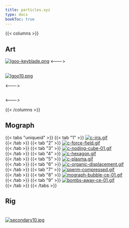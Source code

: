 ```yaml
---
title: particles.xyz
type: docs
bookToc: true
---
```

{{< columns >}}
## Art

[![lgoo-keyblade.png](https://i.postimg.cc/fbFh8njt/lgoo-keyblade.png)](/keyblade/)
<--->
## 
[![lgoo10.png](https://i.postimg.cc/3RFQY4Qp/lgoo10.png)](https://postimg.cc/N9Fzx0Mf)


<--->
## 

<--->


{{< /columns >}}
## Mograph
{{< tabs "uniqueid" >}}
{{< tab "1" >}}
[![c-iris.gif](https://i.postimg.cc/VN9q6PJh/c-iris.gif)](/iris/)  
{{< /tab >}}
{{< tab "2" >}}
[![c-force-field.gif](https://i.postimg.cc/rstX5Q27/c-force-field.gif)](/force_field/)  
{{< /tab >}}
{{< tab "3" >}}
[![c-noding-cube-01.gif](https://i.postimg.cc/PxSk20CR/c-noding-cube-01.gif)](/cube_dynamic/)  
{{< /tab >}}
{{< tab "4" >}}
[![c-hexagon.gif](https://i.postimg.cc/GtfSNrx9/c-hexagon.gif)](/hexagon/)  
{{< /tab >}}
{{< tab "5" >}}
[![c-plasma.gif](https://i.postimg.cc/RFSy5GJH/c-plasma.gif)](/plasma/)  
{{< /tab >}}
{{< tab "6" >}}
[![c-organic-displacement.gif](https://i.postimg.cc/kMvLq134/c-organic-displacement.gif)](/organic_displacement/)  
{{< /tab >}}
{{< tab "7" >}}
[![sperm-compressed.gif](https://i.postimg.cc/RV9xsTfR/sperm-compressed.gif)](/sperm/)  
{{< /tab >}}
{{< tab "8" >}}
[![mograph-bubble-ce-01.gif](https://i.postimg.cc/2Sh8txS8/mograph-bubble-ce-01.gif)](/bubble/)  
{{< /tab >}}
{{< tab "9" >}}
[![bombs-away-ce-01.gif](https://i.postimg.cc/qvtR4TBw/bombs-away-ce-01.gif)](/bombs_away/)  
{{< /tab >}}
{{< /tabs >}}

## Rig
#
#
#

[![secondary10.jpg](https://i.postimg.cc/KcQz10kY/secondary10.jpg)](https://postimg.cc/xqJY7yPr)
